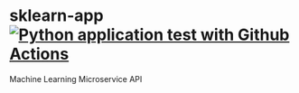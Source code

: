 # sklearn-app [![Python application test with Github Actions](https://github.com/Jantzilla/sklearn-app/actions/workflows/python-app.yml/badge.svg)](https://github.com/Jantzilla/sklearn-app/actions/workflows/python-app.yml)
Machine Learning Microservice API
